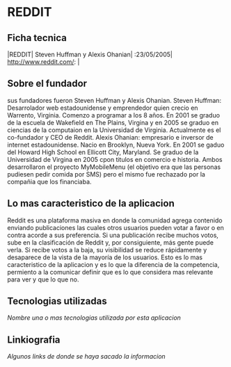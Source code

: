# REDDIT

## Ficha tecnica


|REDDIT| Steven Huffman y Alexis Ohanian| :23/05/2005| http://www.reddit.com/:                 | 



## Sobre el fundador

sus fundadores fueron Steven Huffman y Alexis Ohanian. 
Steven Huffman: Desarrolador web estadounidense y emprendedor quien crecio en Warrento, Virginia. Comenzo a programar a los 8 años. En 2001 se graduo de la escuela de Wakefield en The Plains, Virgina y en 2005 se graduo en ciencias de la computaion en la Universidad de Virginia. Actualmente es el co-fundador y CEO de Reddit. 
Alexis Ohanian: empresario e inversor de internet estadounidense. Nacio en Brooklyn, Nueva York. En 2001 se gaduo del Howard High School en Ellicott City, Maryland. Se graduo de la Universidad de Virgina en 2005 cpon titulos en comercio e historia. Ambos desarrollaron el proyecto MyMobileMenu (el objetivo era que las personas pudiesen pedir comida por SMS) pero el mismo fue rechazado por la compañia que los financiaba.

## Lo mas caracteristico de la aplicacion	

Reddit es una plataforma masiva en donde la comunidad agrega contenido enviando publicaciones las cuales otros usuarios pueden votar a favor o en contra acorde a sus preferencia. Si una publicación recibe muchos votos, sube en la clasificación de Reddit y, por consiguiente, más gente puede verla. Si recibe votos a la baja, su visibilidad se reduce rápidamente y desaparece de la vista de la mayoría de los usuarios.
Esto es lo mas caracteristico de la aplicacion y es lo que la diferencia de la competencia, permiento a la comunicar definir que es lo que considera mas relevante para ver y que lo que no. 


## Tecnologias utilizadas

*Nombre una o mas tecnologias utilizada por esta aplicacion*


## Linkiografia

*Algunos links de donde se haya sacado la informacion*



